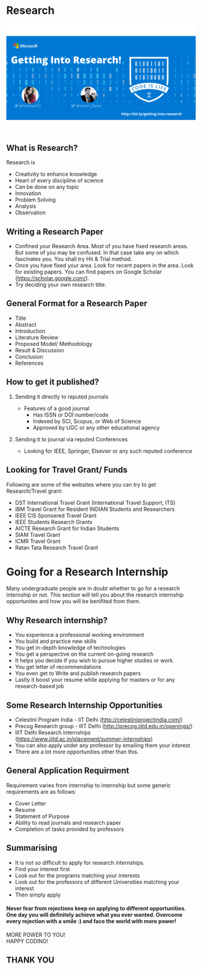 # Research

![](data/banner.png)


## What is Research?

Research is
* Creativity to enhance knowledge
* Heart of every discipline of science
* Can be done on any topic
* Innovation
* Problem Solving
* Analysis
* Observation


## Writing a Research Paper 

* Confined your Research Area. Most of you have fixed research areas. But some of you may be confused. In that case take any on which fascinates you. You shall try Hit & Trial method.
* Once you have fixed your area. Look for recent papers in the area. Look for existing papers. You can find papers on Google Scholar (https://scholar.google.com/). 
* Try deciding your own research title. 


## General Format for a Research Paper

* Title
* Abstract
* Introduction
* Literature Review
* Proposed Model/ Methodology
* Result & Discussion
* Conclusion
* References


## How to get it published?

1. Sending it directly to reputed journals
   * Features of a good journal
     * Has ISSN or DOI number/code
     * Indexed by SCI, Scopus, or Web of Science
     * Approved by UGC or any other educational agency

2. Sending it to journal via reputed Conferences
   * Looking for IEEE, Springer, Elsevier or any such reputed conference
   
   
## Looking for Travel Grant/ Funds 

Following are some of the websites where you can try to get Research/Travel grant:
* DST International Travel Grant (International Travel Support, ITS)
* IBM Travel Grant for Resident INDIAN Students and Researchers
* IEEE CIS Sponsered Travel Grant
* IEEE Students Research Grants
* AICTE Research Grant for Indian Students
* SIAM Travel Grant
* ICMR Travel Grant
* Ratan Tata Research Travel Grant

# Going for a Research Internship

Many undergraduate people are in doubt whether to go for a research internship or not. This section will tell you about the research internship opportunites and how you will be benifited from them.

## Why Research internship?

* You experience a professional working environment
* You build and practice new skills
* You get in-depth knowledge of technologies
* You get a perspective on the current on-going research 
* It helps you decide if you wish to pursue higher studies or work.
* You get letter of recommendations
* You even get to Write and publish research papers
* Lastly it boost your resume while applying for masters or for any research-based job

## Some Research Internship Opportunities 

* Celestini Program India - IIT Delhi (http://celestiniprojectindia.com/)
* Precog Research group - IIIT Delhi (http://precog.iiitd.edu.in/openings/)
* IIIT Delhi Research internships (https://www.iiitd.ac.in/placement/summer-internships)
* You can also apply under any professor by emailing them your interest
* There are a lot more opportunities other than this.

## General Application Requirment

Requirement varies from internship to internship but some generic requirements are as follows:
* Cover Letter
* Resume
* Statement of Purpose
* Ability to read journals and research paper
* Completion of tasks provided by professors

## Summarising 

* It is not so difficult to apply for research internships.
* Find your interest first
* Look out for the programs matching your interests
* Look out for the professors of different Universities matching your interest
* Then simply apply 

#### Never fear from rejections keep on applying to different opportunities. One day you will definitely achieve what you ever wanted. Overcome every rejection with a smile :) and face the world with more power!

MORE POWER TO YOU!  
HAPPY CODING!

## THANK YOU










